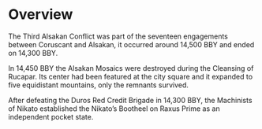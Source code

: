 # Overview

The Third Alsakan Conflict was part of the seventeen engagements between Coruscant and Alsakan, it occurred around 14,500 BBY and ended on 14,300 BBY.

In 14,450 BBY the Alsakan Mosaics were destroyed during the Cleansing of Rucapar.
Its center had been featured at the city square and it expanded to five equidistant mountains, only the remnants survived.

After defeating the Duros Red Credit Brigade in 14,300 BBY, the Machinists of Nikato established the Nikato’s Bootheel on Raxus Prime as an independent pocket state.
